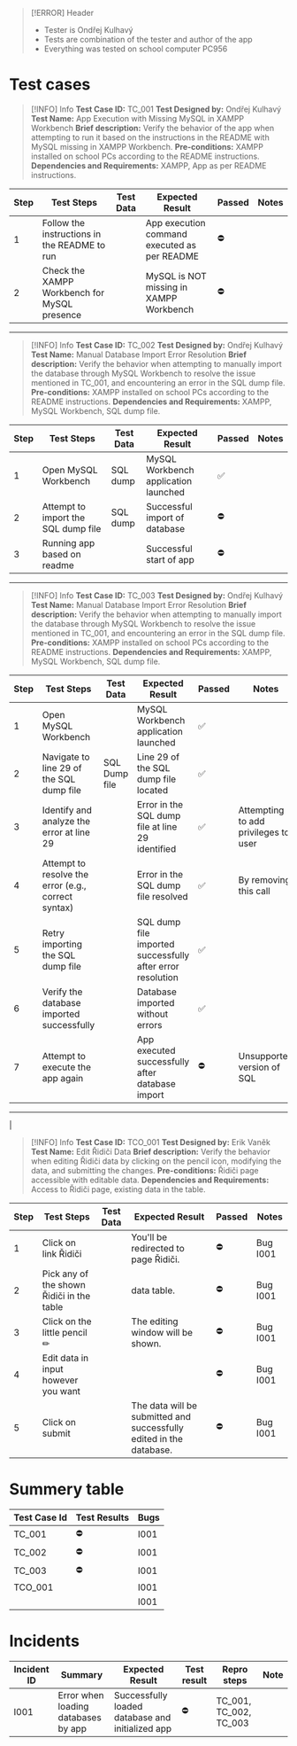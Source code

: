 
> [!ERROR] Header
> - Tester is Ondřej Kulhavý
> - Tests are combination of the tester and author of the app
> - Everything was tested on school computer PC956

# Test cases

> [!INFO] Info
> **Test Case ID:** TC_001
> **Test Designed by:** Ondřej Kulhavý
> **Test Name:** App Execution with Missing MySQL in XAMPP Workbench
> **Brief description:** Verify the behavior of the app when attempting to run it based on the instructions in the README with MySQL missing in XAMPP Workbench.
> **Pre-conditions:** XAMPP installed on school PCs according to the README instructions.
> **Dependencies and Requirements:** XAMPP, App as per README instructions.

| Step | Test Steps | Test Data | Expected Result | Passed | Notes |
| ---- | ---- | ---- | ---- | ---- | ---- |
| 1 | Follow the instructions in the README to run |  | App execution command executed as per README | ⛔ |  |
| 2 | Check the XAMPP Workbench for MySQL presence |  | MySQL is NOT missing in XAMPP Workbench | ⛔ |  |

---

> [!INFO] Info
> **Test Case ID:** TC_002
> **Test Designed by:** Ondřej Kulhavý
> **Test Name:** Manual Database Import Error Resolution
> **Brief description:** Verify the behavior when attempting to manually import the database through MySQL Workbench to resolve the issue mentioned in TC_001, and encountering an error in the SQL dump file.
> **Pre-conditions:** XAMPP installed on school PCs according to the README instructions.
> **Dependencies and Requirements:** XAMPP, MySQL Workbench, SQL dump file.

| Step | Test Steps | Test Data | Expected Result | Passed | Notes |
| ---- | ---- | ---- | ---- | ---- | ---- |
| 1 | Open MySQL Workbench | SQL dump | MySQL Workbench application launched | ✅ |  |
| 2 | Attempt to import the SQL dump file | SQL dump | Successful import of database | ⛔ |  |
| 3 | Running app based on readme |  | Successful start of app | ⛔ |  |

---


> [!INFO] Info
> **Test Case ID:** TC_003
> **Test Designed by:** Ondřej Kulhavý
> **Test Name:** Manual Database Import Error Resolution
> **Brief description:** Verify the behavior when attempting to manually import the database through MySQL Workbench to resolve the issue mentioned in TC_001, and encountering an error in the SQL dump file.
> **Pre-conditions:** XAMPP installed on school PCs according to the README instructions.
> **Dependencies and Requirements:** XAMPP, MySQL Workbench, SQL dump file.

| Step | Test Steps | Test Data | Expected Result | Passed | Notes |
| ---- | ---- | ---- | ---- | ---- | ---- |
| 1 | Open MySQL Workbench |  | MySQL Workbench application launched | ✅ |  |
| 2 | Navigate to line 29 of the SQL dump file | SQL Dump file | Line 29 of the SQL dump file located | ✅ |  |
| 3 | Identify and analyze the error at line 29 |  | Error in the SQL dump file at line 29 identified | ✅ | Attempting to add privileges to user |
| 4 | Attempt to resolve the error (e.g., correct syntax) |  | Error in the SQL dump file resolved | ✅ | By removing this call |
| 5 | Retry importing the SQL dump file |  | SQL dump file imported successfully after error resolution | ✅ |  |
| 6 | Verify the database imported successfully |  | Database imported without errors | ✅ |  |
| 7 | Attempt to execute the app again |  | App executed successfully after database import | ⛔ | Unsupported version of SQL |

---
|
> [!INFO] Info
> **Test Case ID:** TCO_001
> **Test Designed by:** Erik Vaněk
> **Test Name:** Edit Řidiči Data
> **Brief description:** Verify the behavior when editing Řidiči data by clicking on the pencil icon, modifying the data, and submitting the changes.
> **Pre-conditions:** Řidiči page accessible with editable data.
> **Dependencies and Requirements:** Access to Řidiči page, existing data in the table.

| Step | Test Steps | Test Data | Expected Result | Passed | Notes |
| ---- | ---- | ---- | ---- | ---- | ---- |
| 1 | Click on link Řidiči |  | You'll be redirected to page Řidiči. | ⛔ | Bug I001 |
| 2 | Pick any of the shown Řidiči in the table |  | data table. | ⛔ | Bug I001 |
| 3 | Click on the little pencil ✏ |  | The editing window will be shown. | ⛔ | Bug I001 |
| 4 | Edit data in input however you want |  |  | ⛔ | Bug I001 |
| 5 | Click on submit |  | The data will be submitted and successfully edited in the database. | ⛔ | Bug I001 |


# Summery table
| Test Case Id | Test Results | Bugs |
| ---- | ---- | ---- |
| TC_001 | ⛔ | I001 |
| TC_002 | ⛔ | I001 |
| TC_003 | ⛔ | I001 |
| TCO_001 |  | I001 |
|  |  | I001 |

# Incidents

| Incident ID | Summary | Expected Result | Test result | Repro steps | Note |
| ---- | ---- | ---- | ---- | ---- | ---- |
| I001 | Error when loading databases by app | Successfully loaded database and initialized app | ⛔ | TC_001, TC_002, TC_003 |  |
